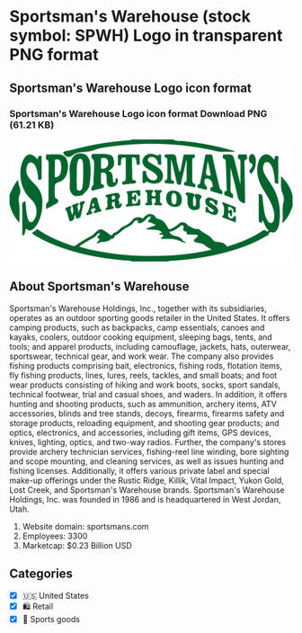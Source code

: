 # Sportsman's Warehouse (stock symbol: SPWH) Logo in transparent PNG format

## Sportsman's Warehouse Logo icon format

### Sportsman's Warehouse Logo icon format Download PNG (61.21 KB)

![Sportsman's Warehouse Logo icon format Download PNG (61.21 KB)](/img/orig/SPWH-decb98b0.png)

## About Sportsman's Warehouse

Sportsman's Warehouse Holdings, Inc., together with its subsidiaries, operates as an outdoor sporting goods retailer in the United States. It offers camping products, such as backpacks, camp essentials, canoes and kayaks, coolers, outdoor cooking equipment, sleeping bags, tents, and tools; and apparel products, including camouflage, jackets, hats, outerwear, sportswear, technical gear, and work wear. The company also provides fishing products comprising bait, electronics, fishing rods, flotation items, fly fishing products, lines, lures, reels, tackles, and small boats; and foot wear products consisting of hiking and work boots, socks, sport sandals, technical footwear, trial and casual shoes, and waders. In addition, it offers hunting and shooting products, such as ammunition, archery items, ATV accessories, blinds and tree stands, decoys, firearms, firearms safety and storage products, reloading equipment, and shooting gear products; and optics, electronics, and accessories, including gift items, GPS devices, knives, lighting, optics, and two-way radios. Further, the company's stores provide archery technician services, fishing-reel line winding, bore sighting and scope mounting, and cleaning services, as well as issues hunting and fishing licenses. Additionally, it offers various private label and special make-up offerings under the Rustic Ridge, Killik, Vital Impact, Yukon Gold, Lost Creek, and Sportsman's Warehouse brands. Sportsman's Warehouse Holdings, Inc. was founded in 1986 and is headquartered in West Jordan, Utah.

1. Website domain: sportsmans.com
2. Employees: 3300
3. Marketcap: $0.23 Billion USD


## Categories
- [x] 🇺🇸 United States
- [x] 🛍️ Retail
- [x] 🎾 Sports goods
